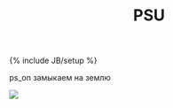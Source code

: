 ﻿---
layout: post
title: "PSU"
description: ""
category: diy 
tags: []
---
{% include JB/setup %}

ps_on замыкаем на землю

<img src="http://i.imgur.com/xc602ak.png" />